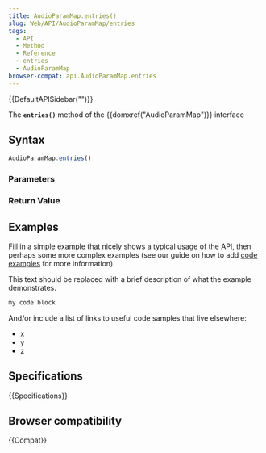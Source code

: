 ```yaml
---
title: AudioParamMap.entries()
slug: Web/API/AudioParamMap/entries
tags:
  - API
  - Method
  - Reference
  - entries
  - AudioParamMap
browser-compat: api.AudioParamMap.entries
---
```

{{DefaultAPISidebar("")}}

The **`entries()`** method of the {{domxref("AudioParamMap")}} interface 

## Syntax

```js
AudioParamMap.entries()
```

### Parameters



### Return Value



## Examples

Fill in a simple example that nicely shows a typical usage of the API, then perhaps some more complex examples (see our guide on how to add [code examples](/en-US/docs/MDN/Contribute/Structures/Code_examples) for more information).

This text should be replaced with a brief description of what the example demonstrates.

```js
my code block
```

And/or include a list of links to useful code samples that live elsewhere:

*   x
*   y
*   z

## Specifications

{{Specifications}}

## Browser compatibility

{{Compat}}


